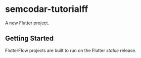 # semcodar-tutorialff

A new Flutter project.

## Getting Started

FlutterFlow projects are built to run on the Flutter _stable_ release.
